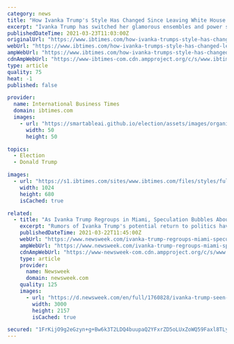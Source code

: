 ```yaml
---
category: news
title: "How Ivanka Trump's Style Has Changed Since Leaving White House: Report"
excerpt: "Ivanka Trump has switched her glamorous ensembles and power suits for more low-key outfits since leaving the White House and moving to Florida following the end of her father Dona"
publishedDateTime: 2021-03-23T11:03:00Z
originalUrl: "https://www.ibtimes.com/how-ivanka-trumps-style-has-changed-leaving-white-house-report-3167404"
webUrl: "https://www.ibtimes.com/how-ivanka-trumps-style-has-changed-leaving-white-house-report-3167404"
ampWebUrl: "https://www.ibtimes.com/how-ivanka-trumps-style-has-changed-leaving-white-house-report-3167404?amp=1"
cdnAmpWebUrl: "https://www-ibtimes-com.cdn.ampproject.org/c/s/www.ibtimes.com/how-ivanka-trumps-style-has-changed-leaving-white-house-report-3167404?amp=1"
type: article
quality: 75
heat: -1
published: false

provider:
  name: International Business Times
  domain: ibtimes.com
  images:
    - url: "https://smartableai.github.io/election/assets/images/organizations/ibtimes.com-50x50.jpg"
      width: 50
      height: 50

topics:
  - Election
  - Donald Trump

images:
  - url: "https://s1.ibtimes.com/sites/www.ibtimes.com/files/styles/full/public/2020/12/23/president-donald-trump-is-reportedly-considering-issuing-a.jpg"
    width: 1024
    height: 680
    isCached: true

related:
  - title: "As Ivanka Trump Regroups in Miami, Speculation Bubbles About Her Plans"
    excerpt: "Rumors of Ivanka Trump's potential return to politics have swelled as the former White House adviser enjoys the Miami sunshine with her family."
    publishedDateTime: 2021-03-22T11:45:00Z
    webUrl: "https://www.newsweek.com/ivanka-trump-regroups-miami-speculation-bubbles-about-her-plans-1577705"
    ampWebUrl: "https://www.newsweek.com/ivanka-trump-regroups-miami-speculation-bubbles-about-her-plans-1577705?amp=1"
    cdnAmpWebUrl: "https://www-newsweek-com.cdn.ampproject.org/c/s/www.newsweek.com/ivanka-trump-regroups-miami-speculation-bubbles-about-her-plans-1577705?amp=1"
    type: article
    provider:
      name: Newsweek
      domain: newsweek.com
    quality: 125
    images:
      - url: "https://d.newsweek.com/en/full/1760828/ivanka-trump-seen-miami.jpg"
        width: 3000
        height: 2157
        isCached: true

secured: "1FrKijO9g2eGzyn+g+Bw6k3T2LDQ4buupaQ2YFxrZD5oLUxZoWQ59Faxl8TLywn0xTBG4ThCPt16kfvj7RKelqIKgQP//0cQsp8dNtqzd0XMPdhEyZyKXvkpVqtgNAZGd8HS8pcFLYxKnqMQJ9ecEIa8ZZM7eWd7WaTf+p0F6Acog5Pe2RNnj+AmeAn7EVywL/ic9kF4RcTiiNndc5/wO5BmlUDDUs0GgDttmH90ULNe5MkRgyDgSsPrEohbA9uYGgEoUNbAvrbusvTG5WBDnKHPjFp/V1zpi08dMc8Qp3MIaf3W6lTklkH3DDTy1xx8+laGcNMS6CN/OwvkxhTWxXdx0m7EtQA3jxKrmFBUeec=;PMUtCSaFqb6s2zCSaYjUgw=="
---
```


